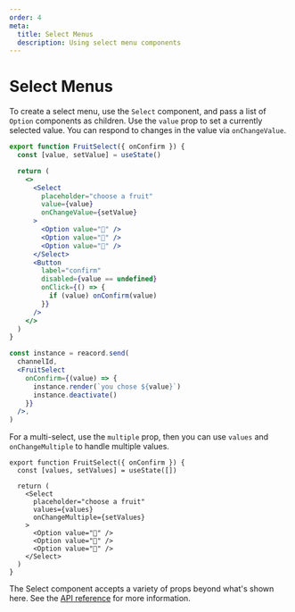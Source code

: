 ```yaml
---
order: 4
meta:
  title: Select Menus
  description: Using select menu components
---
```


# Select Menus

To create a select menu, use the `Select` component, and pass a list of `Option` components as children. Use the `value` prop to set a currently selected value. You can respond to changes in the value via `onChangeValue`.

```jsx
export function FruitSelect({ onConfirm }) {
  const [value, setValue] = useState()

  return (
    <>
      <Select
        placeholder="choose a fruit"
        value={value}
        onChangeValue={setValue}
      >
        <Option value="🍎" />
        <Option value="🍌" />
        <Option value="🍒" />
      </Select>
      <Button
        label="confirm"
        disabled={value == undefined}
        onClick={() => {
          if (value) onConfirm(value)
        }}
      />
    </>
  )
}
```

```jsx
const instance = reacord.send(
  channelId,
  <FruitSelect
    onConfirm={(value) => {
      instance.render(`you chose ${value}`)
      instance.deactivate()
    }}
  />,
)
```

For a multi-select, use the `multiple` prop, then you can use `values` and `onChangeMultiple` to handle multiple values.

```tsx
export function FruitSelect({ onConfirm }) {
  const [values, setValues] = useState([])

  return (
    <Select
      placeholder="choose a fruit"
      values={values}
      onChangeMultiple={setValues}
    >
      <Option value="🍎" />
      <Option value="🍌" />
      <Option value="🍒" />
    </Select>
  )
}
```

The Select component accepts a variety of props beyond what's shown here. See the [API reference](/api) for more information.
